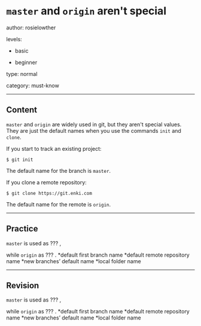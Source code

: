 # `master` and `origin` aren't special
author: rosielowther

levels:

  - basic

  - beginner

type: normal

category: must-know

---
## Content

`master` and `origin` are widely used in git, but they aren't special values. They are just the default names when you use the commands `init` and `clone`.

If you start to track an existing project:
```
$ git init
```
The default name for the branch is `master`.

If you clone a remote repository:
```
$ git clone https://git.enki.com
```
The default name for the remote is `origin`.

---
## Practice

`master` is used as ??? ,

 while `origin` as ??? .
*default first branch name
*default remote repository name
*new branches’ default name
*local folder name

---
## Revision

`master` is used as ??? ,

 while `origin` as ??? .
*default first branch name
*default remote repository name
*new branches’ default name
*local folder name
